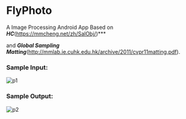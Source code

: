# FlyPhoto
A Image Processing Android App Based on ***HC***(https://mmcheng.net/zh/SalObj/)*** 

and ***Global Sampling Matting***(http://mmlab.ie.cuhk.edu.hk/archive/2011/cvpr11matting.pdf).

### Sample Input:
![p1](https://github.com/fater32/FlyPhoto/blob/master/p1.jpg)

### Sample Output:
![p2](https://github.com/fater32/FlyPhoto/blob/master/p2.jpg)
